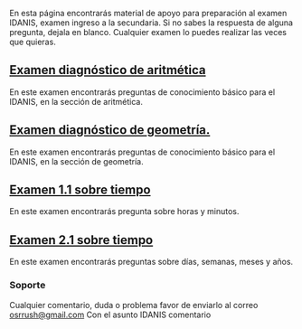 En esta página encontrarás material de apoyo para preparación al examen IDANIS, examen ingreso a la secundaria.
Si no sabes la respuesta de alguna pregunta, dejala en blanco. Cualquier examen lo puedes realizar las veces que quieras.

## [Examen diagnóstico de aritmética](https://forms.gle/2E4gAtfhxvaG8ZgU8)
En este examen encontrarás preguntas de conocimiento básico para el IDANIS, en la sección de aritmética.
## [Examen diagnóstico de geometría.](https://forms.gle/7ibi33sU4eUt8zQp9)
En este examen encontrarás preguntas de conocimiento básico para el IDANIS, en la sección de geometría.


## [Examen 1.1 sobre tiempo](https://forms.gle/8u4guTvxxvCHUdU28)
En este examen encontrarás pregunta sobre horas y minutos.

## [Examen 2.1 sobre tiempo](https://forms.gle/vjpmEUnewNR9kgjB9)
En este examen encontrarás preguntas sobre días, semanas, meses y años.

### Soporte
Cualquier comentario, duda o problema favor de enviarlo al correo osrrush@gmail.com
Con el asunto IDANIS comentario
